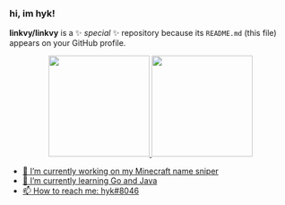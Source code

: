 ### hi, im hyk!

**linkvy/linkvy** is a ✨ _special_ ✨ repository because its `README.md` (this file) appears on your GitHub profile.

<div align="center">
  <a href="https://github.com/linkvy">
  <img height="180em" src="https://github-readme-stats.vercel.app/api?username=linkvy&show_icons=true&theme=dracula&include_all_commits=true&count_private=true"/>
  <img height="180em" src="https://github-readme-stats.vercel.app/api/top-langs/?username=linkvy&layout=compact&langs_count=7&theme=dracula"/>
</div>

- 🔭 I’m currently working on my Minecraft name sniper
- 🌱 I’m currently learning Go and Java
- 📫 How to reach me: hyk#8046

